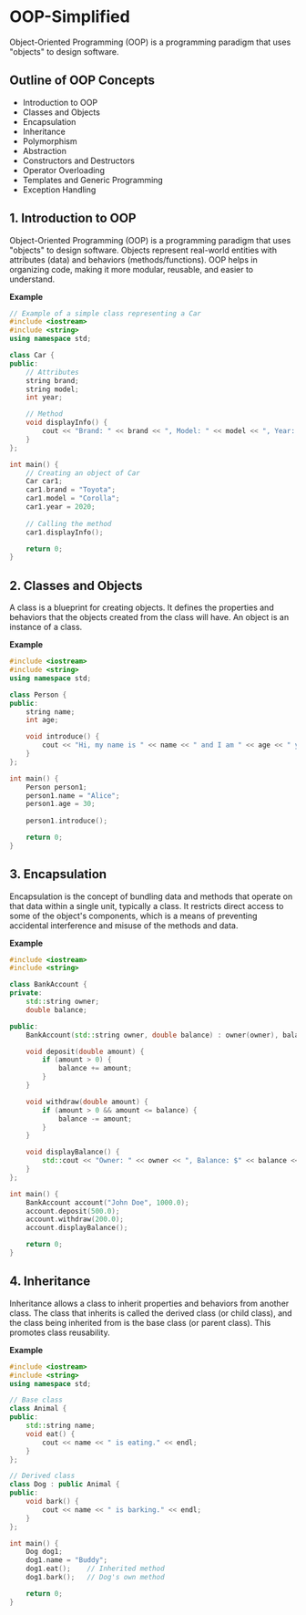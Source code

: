  # OOP-Simplified

Object-Oriented Programming (OOP) is a programming paradigm that uses "objects" to design software.

## Outline of OOP Concepts

- Introduction to OOP
- Classes and Objects
- Encapsulation
- Inheritance
- Polymorphism
- Abstraction
- Constructors and Destructors
- Operator Overloading
- Templates and Generic Programming
- Exception Handling

## 1. Introduction to OOP

Object-Oriented Programming (OOP) is a programming paradigm that uses "objects" to design software. Objects represent real-world entities with attributes (data) and behaviors (methods/functions). OOP helps in organizing code, making it more modular, reusable, and easier to understand.

**Example**

```cpp
// Example of a simple class representing a Car
#include <iostream>
#include <string>
using namespace std;

class Car {
public:
    // Attributes
    string brand;
    string model;
    int year;

    // Method
    void displayInfo() {
        cout << "Brand: " << brand << ", Model: " << model << ", Year: " << year << endl;
    }
};

int main() {
    // Creating an object of Car
    Car car1;
    car1.brand = "Toyota";
    car1.model = "Corolla";
    car1.year = 2020;
    
    // Calling the method
    car1.displayInfo();

    return 0;
}
```

## 2. Classes and Objects

A class is a blueprint for creating objects. It defines the properties and behaviors that the objects created from the class will have. An object is an instance of a class.

**Example**

```cpp
#include <iostream>
#include <string>
using namespace std;

class Person {
public:
    string name;
    int age;

    void introduce() {
        cout << "Hi, my name is " << name << " and I am " << age << " years old." << endl;
    }
};

int main() {
    Person person1;
    person1.name = "Alice";
    person1.age = 30;
    
    person1.introduce();

    return 0;
}
```

## 3. Encapsulation

Encapsulation is the concept of bundling data and methods that operate on that data within a single unit, typically a class. It restricts direct access to some of the object's components, which is a means of preventing accidental interference and misuse of the methods and data.

**Example**

```cpp
#include <iostream>
#include <string>

class BankAccount {
private:
    std::string owner;
    double balance;

public:
    BankAccount(std::string owner, double balance) : owner(owner), balance(balance) {}

    void deposit(double amount) {
        if (amount > 0) {
            balance += amount;
        }
    }

    void withdraw(double amount) {
        if (amount > 0 && amount <= balance) {
            balance -= amount;
        }
    }

    void displayBalance() {
        std::cout << "Owner: " << owner << ", Balance: $" << balance << std::endl;
    }
};

int main() {
    BankAccount account("John Doe", 1000.0);
    account.deposit(500.0);
    account.withdraw(200.0);
    account.displayBalance();

    return 0;
}
```

## 4. Inheritance

Inheritance allows a class to inherit properties and behaviors from another class. The class that inherits is called the derived class (or child class), and the class being inherited from is the base class (or parent class). This promotes class reusability.

**Example**

```cpp
#include <iostream>
#include <string>
using namespace std;

// Base class
class Animal {
public:
    std::string name;
    void eat() {
        cout << name << " is eating." << endl;
    }
};

// Derived class
class Dog : public Animal {
public:
    void bark() {
        cout << name << " is barking." << endl;
    }
};

int main() {
    Dog dog1;
    dog1.name = "Buddy";
    dog1.eat();    // Inherited method
    dog1.bark();   // Dog's own method

    return 0;
}
```
